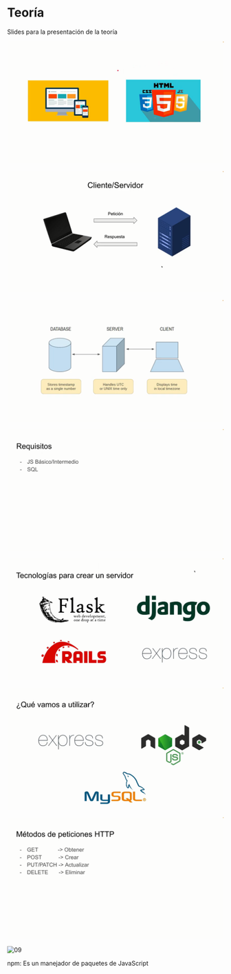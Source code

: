 # Teoría

Slides para la presentación de la teoría

![01](/README-images/20230911_010044.png)

![02](/README-images/20230911_010132_ClienteServidor.png)

![03](/README-images/20230911_010203_ClientServerDatabase.png)

![04](/README-images/20230911_010232_Prerequisitos.png)

![05](/README-images/20230911_010302_Servers.png)

![06](/README-images/20230911_010350_ExpressNodeJsMySQL.png)

![07](/README-images/20230911_010416_PeticionesHTTP.png)

![09]()

npm: Es un manejador de paquetes de JavaScript
